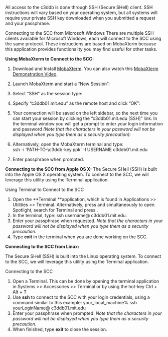 All access to the c3ddb is done through SSH (Secure SHell) client. SSH instructions will vary based on your operating system, but all systems will require your private SSH key downloaded when you submitted a request and your passphrase. 

Connecting to the SCC from Microsoft Windows
There are multiple SSH clients available for Microsoft Windows, each will connect to the SCC using the same protocol. These instructions are based on MobaXterm because this application provides functionality you may find useful for other tasks.

**Using MobaXterm to Connect to the SCC:**
1. Download and Install [MobaXterm](https://mobaxterm.mobatek.net/download-home-edition.html). You can also watch this [MobaXterm Demonstration Video](https://mobaxterm.mobatek.net/).
2. Launch MobaXterm and start a “New Session”:
3. Select “SSH” as the session type:
4. Specify “c3ddb01.mit.edu” as the remote host and click “OK”:
5. Your connection will be saved on the left sidebar, so the next time you can start your session by clicking the “c3ddb01.mit.edu [SSH]” link. In the terminal window you will get a prompt to enter your login information and password _(Note that the characters in your password will not be displayed when you type them as a security precaution):_
 
6. Alternatively, open the MobaXterm terminal and type:                     
ssh -i ‘PATH-TO-\c3ddb-key.ppk' -l USERNAME c3ddb01.mit.edu
7. Enter passphrase when prompted.
 
**Connecting to the SCC from Apple OS X:**
The Secure SHell (SSH) is built into the Apple OS X operating system. To connect to the SCC, we will leverage this utility using the Terminal application.

Using Terminal to Connect to the SCC

1. Open the **Terminal **application, which is found in Applications >> Utilities >> Terminal. Alternatively, press **<command>** and **<space>** simultaneously to open Spotlight, search for Terminal and press **<return>**.
2. In the terminal, type: ssh username@ c3ddb01.mit.edu.
3. Enter your passphrase when requested. _Note that the characters in your password will not be displayed when you type them as a security precaution._
4. Type **exit** in the terminal when you are done working on the SCC.

**Connecting to the SCC from Linux:**

The Secure SHell (SSH) is built into the Linux operating system. To connect to the SCC, we will leverage this utility using the Terminal application.

Connecting to the SCC

1. Open a Terminal. This can be done by opening the terminal application in Systems >> Accessories >> Terminal or by using the hot-key Ctrl + Alt + T
2. Use **ssh** to connect to the SCC with your login credentials, using a command similar to this example:
your_local_machine% ssh yourLoginName@ c3ddb01.mit.edu
3. Enter your passphrase when prompted. _Note that the characters in your password will not be displayed when you type them as a security precaution._
4. When finished, type **exit** to close the session.
